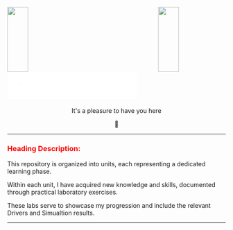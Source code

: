 <img align="left" src="https://user-images.githubusercontent.com/65187002/144930161-2f783401-8d27-4fdf-a2f7-cc0ba32f1f1f.gif" width="31%" height="150" style="display:inline;"><img align="right" src="https://user-images.githubusercontent.com/65187002/144930161-2f783401-8d27-4fdf-a2f7-cc0ba32f1f1f.gif" width="31%" height="150" style="display:inline;">




<img align="center" alt="Coding" width="300" src="https://github.com/mgtera200/Master-Embedded-System/blob/main/%5BUnit.4.2%5D%20System.Architecting/gif2.gif" style="display:inline;">



<p align="center">It's a pleasure to have you here</p>


<p align="center">👋</p>








---

### <span style="color:red">Heading Description:</span>

This repository is organized into units, each representing a dedicated learning phase.

Within each unit, I have acquired new knowledge and skills, documented through practical laboratory exercises.

These labs serve to showcase my progression and include the relevant Drivers and Simualtion results.

---
